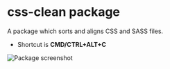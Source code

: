 # css-clean package

A package which sorts and aligns CSS and SASS files.

- Shortcut is **CMD/CTRL+ALT+C**

![Package screenshot](https://raw.githubusercontent.com/SeanJM/css-clean/master/screenshot-01.png)
